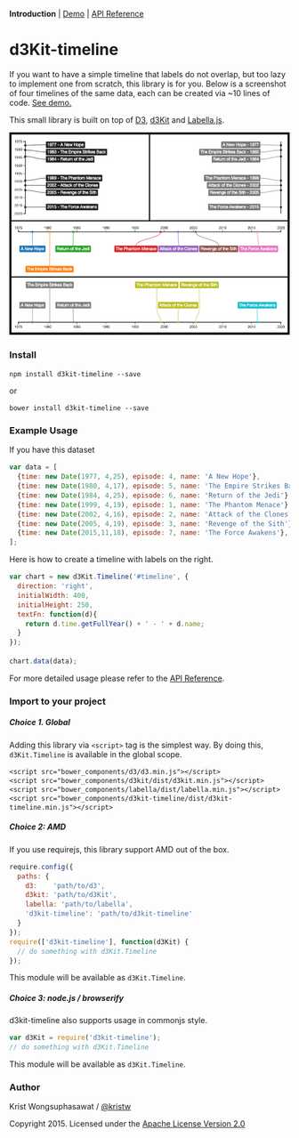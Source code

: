 **Introduction** |
[Demo](http://kristw.github.io/d3kit-timeline) |
[API Reference](docs/api.md)

# d3Kit-timeline

If you want to have a simple timeline that labels do not overlap, but too lazy to implement one from scratch, this library is for you. Below is a screenshot of four timelines of the same data, each can be created via ~10 lines of code. [See demo.](http://kristw.github.io/d3kit-timeline)

This small library is built on top of [D3](http://d3js.org/), [d3Kit](https://github.com/twitter/d3kit) and [Labella.js](https://github.com/twitter/labella.js).

<p align="center">
  <a href="http://kristw.github.io/d3kit-timeline/" style="width:100%;">
    <img src="examples/images/thumbnail.png">
  </a>
</p>

### Install

```
npm install d3kit-timeline --save
```

or

```
bower install d3kit-timeline --save
```

### Example Usage

If you have this dataset

```javascript
var data = [
  {time: new Date(1977, 4,25), episode: 4, name: 'A New Hope'},
  {time: new Date(1980, 4,17), episode: 5, name: 'The Empire Strikes Back'},
  {time: new Date(1984, 4,25), episode: 6, name: 'Return of the Jedi'},
  {time: new Date(1999, 4,19), episode: 1, name: 'The Phantom Menace'},
  {time: new Date(2002, 4,16), episode: 2, name: 'Attack of the Clones'},
  {time: new Date(2005, 4,19), episode: 3, name: 'Revenge of the Sith'},
  {time: new Date(2015,11,18), episode: 7, name: 'The Force Awakens'},
];
```

Here is how to create a timeline with labels on the right.

```javascript
var chart = new d3Kit.Timeline('#timeline', {
  direction: 'right',
  initialWidth: 400,
  initialHeight: 250,
  textFn: function(d){
    return d.time.getFullYear() + ' - ' + d.name;
  }
});

chart.data(data);
```

For more detailed usage please refer to the [API Reference](docs/api).

### Import to your project

##### Choice 1. Global

Adding this library via ```<script>``` tag is the simplest way. By doing this, ```d3Kit.Timeline``` is available in the global scope.

```
<script src="bower_components/d3/d3.min.js"></script>
<script src="bower_components/d3kit/dist/d3kit.min.js"></script>
<script src="bower_components/labella/dist/labella.min.js"></script>
<script src="bower_components/d3kit-timeline/dist/d3kit-timeline.min.js"></script>
```

##### Choice 2: AMD

If you use requirejs, this library support AMD out of the box.

```javascript
require.config({
  paths: {
    d3:    'path/to/d3',
    d3kit: 'path/to/d3Kit',
    labella: 'path/to/labella',
    'd3kit-timeline': 'path/to/d3kit-timeline'
  }
});
require(['d3kit-timeline'], function(d3Kit) {
  // do something with d3Kit.Timeline
});
```

This module will be available as ```d3Kit.Timeline```.

##### Choice 3: node.js / browserify

d3kit-timeline also supports usage in commonjs style.

```javascript
var d3Kit = require('d3kit-timeline');
// do something with d3Kit.Timeline
```

This module will be available as ```d3Kit.Timeline```.

### Author

Krist Wongsuphasawat / [@kristw](https://twitter.com/kristw)

Copyright 2015. Licensed under the [Apache License Version 2.0](http://www.apache.org/licenses/LICENSE-2.0)
